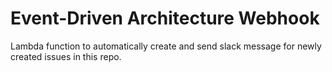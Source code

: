 # Event-Driven Architecture Webhook

Lambda function to automatically create and send slack message for newly created issues in this repo.
